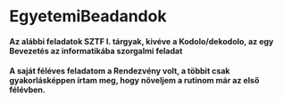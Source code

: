 # EgyetemiBeadandok
#### Az alábbi feladatok SZTF I. tárgyak, kivéve a Kodolo/dekodolo, az egy Bevezetés az informatikába szorgalmi feladat
#### A saját féléves feladatom a Rendezvény  volt, a többit csak gyakorlásképpen írtam meg, hogy növeljem a rutinom már az első félévben.
